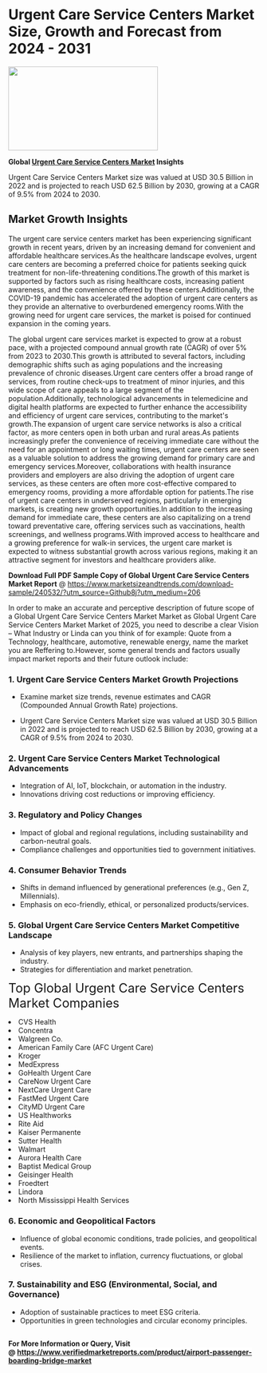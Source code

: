 <H1>Urgent Care Service Centers Market Size, Growth and Forecast from 2024 - 2031</H1><img class="aligncenter size-medium wp-image-584254" src="https://thirdeyenews.in/wp-content/uploads/2024/09/Global-Market-Research-300x168.jpeg" alt="" width="300" height="168" /><p><strong>Global&nbsp;<a href="https://www.marketsizeandtrends.com/download-sample/240532/?utm_source=Github8j?utm_medium=206">Urgent Care Service Centers Market</a> Insights</strong></p><p>Urgent Care Service Centers Market size was valued at USD 30.5 Billion in 2022 and is projected to reach USD 62.5 Billion by 2030, growing at a CAGR of 9.5% from 2024 to 2030.</p><p><h2>Market Growth Insights</h2> <p>The urgent care service centers market has been experiencing significant growth in recent years, driven by an increasing demand for convenient and affordable healthcare services.As the healthcare landscape evolves, urgent care centers are becoming a preferred choice for patients seeking quick treatment for non-life-threatening conditions.The growth of this market is supported by factors such as rising healthcare costs, increasing patient awareness, and the convenience offered by these centers.Additionally, the COVID-19 pandemic has accelerated the adoption of urgent care centers as they provide an alternative to overburdened emergency rooms.With the growing need for urgent care services, the market is poised for continued expansion in the coming years.</p> <p>The global urgent care services market is expected to grow at a robust pace, with a projected compound annual growth rate (CAGR) of over 5% from 2023 to 2030.This growth is attributed to several factors, including demographic shifts such as aging populations and the increasing prevalence of chronic diseases.Urgent care centers offer a broad range of services, from routine check-ups to treatment of minor injuries, and this wide scope of care appeals to a large segment of the population.Additionally, technological advancements in telemedicine and digital health platforms are expected to further enhance the accessibility and efficiency of urgent care services, contributing to the market's growth.The expansion of urgent care service networks is also a critical factor, as more centers open in both urban and rural areas.As patients increasingly prefer the convenience of receiving immediate care without the need for an appointment or long waiting times, urgent care centers are seen as a valuable solution to address the growing demand for primary care and emergency services.Moreover, collaborations with health insurance providers and employers are also driving the adoption of urgent care services, as these centers are often more cost-effective compared to emergency rooms, providing a more affordable option for patients.The rise of urgent care centers in underserved regions, particularly in emerging markets, is creating new growth opportunities.In addition to the increasing demand for immediate care, these centers are also capitalizing on a trend toward preventative care, offering services such as vaccinations, health screenings, and wellness programs.With improved access to healthcare and a growing preference for walk-in services, the urgent care market is expected to witness substantial growth across various regions, making it an attractive segment for investors and healthcare providers alike.<p><span class=""><strong>Download Full PDF Sample Copy of Global Urgent Care Service Centers Market Report</strong> @ <a href="https://www.marketsizeandtrends.com/download-sample/240532/?utm_source=Github8j?utm_medium=206" target="_blank">https://www.marketsizeandtrends.com/download-sample/240532/?utm_source=Github8j?utm_medium=206</a></span></p><p>In order to make an accurate and perceptive description of future scope of a Global&nbsp;Urgent Care Service Centers Market Market as Global&nbsp;Urgent Care Service Centers Market Market of 2025, you need to describe a clear Vision &ndash; What Industry or Linda can you think of for example: Quote from a Technology, healthcare, automotive, renewable energy, name the market you are Reffering to.However, some general trends and factors usually impact market reports and their future outlook include:</p><h3>1.&nbsp;<strong>Urgent Care Service Centers Market Growth Projections</strong></h3><ul><li>Examine market size trends, revenue estimates and CAGR (Compounded Annual Growth Rate) projections.</li><li><p>Urgent Care Service Centers Market size was valued at USD 30.5 Billion in 2022 and is projected to reach USD 62.5 Billion by 2030, growing at a CAGR of 9.5% from 2024 to 2030.</p></li></ul><h3>2.&nbsp;<strong>Urgent Care Service Centers Market Technological Advancements</strong></h3><ul><li>Integration of AI, IoT, blockchain, or automation in the industry.</li><li>Innovations driving cost reductions or improving efficiency.</li></ul><h3>3.&nbsp;<strong>Regulatory and Policy Changes</strong></h3><ul><li>Impact of global and regional regulations, including sustainability and carbon-neutral goals.</li><li>Compliance challenges and opportunities tied to government initiatives.</li></ul><h3>4.&nbsp;<strong>Consumer Behavior Trends</strong></h3><ul><li>Shifts in demand influenced by generational preferences (e.g., Gen Z, Millennials).</li><li>Emphasis on eco-friendly, ethical, or personalized products/services.</li></ul><h3>5.&nbsp;<strong>Global Urgent Care Service Centers Market Competitive Landscape</strong></h3><ul><li>Analysis of key players, new entrants, and partnerships shaping the industry.</li><li>Strategies for differentiation and market penetration.</li></ul><p data-pm-slice="1 1 []"><span style="color: inherit; font-family: inherit; font-size: 25px;">Top Global Urgent Care Service Centers Market Companies</span></p><div class="" data-test-id=""><p><li>CVS Health</li><li> Concentra</li><li> Walgreen Co.</li><li> American Family Care (AFC Urgent Care)</li><li> Kroger</li><li> MedExpress</li><li> GoHealth Urgent Care</li><li> CareNow Urgent Care</li><li> NextCare Urgent Care</li><li> FastMed Urgent Care</li><li> CityMD Urgent Care</li><li> US Healthworks</li><li> Rite Aid</li><li> Kaiser Permanente</li><li> Sutter Health</li><li> Walmart</li><li> Aurora Health Care</li><li> Baptist Medical Group</li><li> Geisinger Health</li><li> Froedtert</li><li> Lindora</li><li> North Mississippi Health Services</li></p></div><h3>6.&nbsp;<strong>Economic and Geopolitical Factors</strong></h3><ul><li>Influence of global economic conditions, trade policies, and geopolitical events.</li><li>Resilience of the market to inflation, currency fluctuations, or global crises.</li></ul><h3>7.&nbsp;<strong>Sustainability and ESG (Environmental, Social, and Governance)</strong></h3><ul><li>Adoption of sustainable practices to meet ESG criteria.</li><li>Opportunities in green technologies and circular economy principles.</li></ul><h2><strong style="font-size: 14px;">For More Information or Query, Visit @&nbsp;</strong><a style="background-color: #ffffff; font-size: 14px;" href="https://www.marketsizeandtrends.com/report/urgent-care-service-centers-market/" target="_blank">https://www.verifiedmarketreports.com/product/airport-passenger-boarding-bridge-market</a></h2>